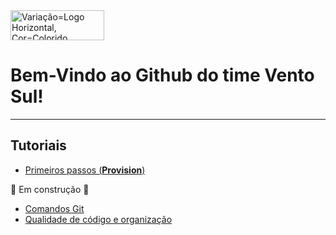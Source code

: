 <img width="150" height="48" alt="Variação=Logo Horizontal, Cor=Colorido" src="https://github.com/user-attachments/assets/758e3c86-cf20-41a6-b848-5312d80975e5" />



# Bem-Vindo ao Github do time Vento Sul!

---

## Tutoriais
- [Primeiros passos (**Provision**)](../tutorials/PROVISION.MD)

🚧 Em construção 🚧
- [Comandos Git](../tutorials/COMMANDS.MD)
- [Qualidade de código e organização](../tutorials/QC.MD)

